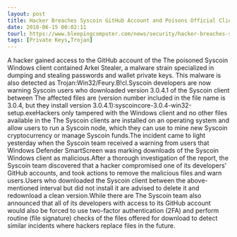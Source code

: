 ```yaml
---
layout: post
title: Hacker Breaches Syscoin GitHub Account and Poisons Official Client
date: 2018-06-15 00:02:11
tourl: https://www.bleepingcomputer.com/news/security/hacker-breaches-syscoin-github-account-and-poisons-official-client/
tags: [Private Keys,Trojan]
---
```

A hacker gained access to the GitHub account of the The poisoned Syscoin Windows client contained Arkei Stealer, a malware strain specialized in dumping and stealing passwords and wallet private keys. This malware is also detected as Trojan:Win32/Feury.B!cl.Syscoin developers are now warning Syscoin users who downloaded version 3.0.4.1 of the Syscoin client between The affected files are (version number included in the file name is 3.0.4, but they install version 3.0.4.1):syscoincore-3.0.4-win32-setup.exeHackers only tampered with the Windows client and no other files available in the The Syscoin clients are installed on an operating system and allow users to run a Syscoin node, which they can use to mine new Syscoin cryptocurrency or manage Syscoin funds.The incident came to light yesterday when the Syscoin team received a warning from users that Windows Defender SmartScreen was marking downloads of the Syscoin Windows client as malicious.After a thorough investigation of the report, the Syscoin team discovered that a hacker compromised one of its developers' GitHub accounts, and took actions to remove the malicious files and warn users.Users who downloaded the Syscoin client between the above-mentioned interval but did not install it are advised to delete it and redownload a clean version.While there are The Syscoin team also announced that all of its developers with access to its GitHub account would also be forced to use two-factor authentication (2FA) and perform routine (file signature) checks of the files offered for download to detect similar incidents where hackers replace files in the future.